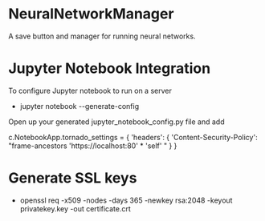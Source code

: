 # NeuralNetworkManager
A save button and manager for running neural networks.

# Jupyter Notebook Integration
To configure Jupyter notebook to run on a server

- jupyter notebook --generate-config

Open up your generated jupyter_notebook_config.py file and add

c.NotebookApp.tornado_settings = {
	'headers': {
        'Content-Security-Policy': "frame-ancestors 'https://localhost:80' * 'self' "
    }
}

# Generate SSL keys
- openssl req -x509 -nodes -days 365 -newkey rsa:2048 -keyout privatekey.key -out certificate.crt
